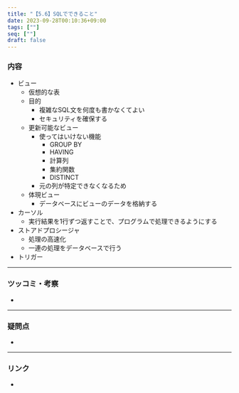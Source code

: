 ```yaml
---
title: "【5.6】SQLでできること"
date: 2023-09-28T00:10:36+09:00
tags: [""]
seq: [""]
draft: false
---
```


### 内容
- ビュー
  - 仮想的な表
  - 目的
    - 複雑なSQL文を何度も書かなくてよい
    - セキュリティを確保する
  - 更新可能なビュー
    - 使ってはいけない機能
      - GROUP BY
      - HAVING
      - 計算列
      - 集約関数
      - DISTINCT
    - 元の列が特定できなくなるため
  - 体現ビュー
    - データベースにビューのデータを格納する
- カーソル
  - 実行結果を1行ずつ返すことで、プログラムで処理できるようにする
- ストアドプロシージャ
  - 処理の高速化
  - 一連の処理をデータベースで行う
- トリガー

---
### ツッコミ・考察
- 

---
### 疑問点
- 


---
### リンク
- 
